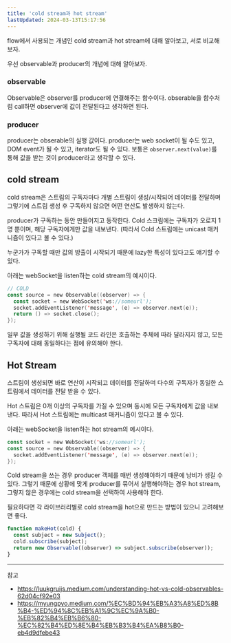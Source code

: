 ```yaml
---
title: 'cold stream과 hot stream'
lastUpdated: 2024-03-13T15:17:56
---
```


flow에서 사용되는 개념인 cold stream과 hot stream에 대해 알아보고, 서로 비교해보자.

우선 observable과 producer의 개념에 대해 알아보자.

### observable

Observable은 observer를 producer에 연결해주는 함수이다. obserable을 함수처럼 call하면 observer에 값이 전달된다고 생각하면 된다. 

### producer

producer는 obserable의 실행 값이다. producer는 web socket이 될 수도 있고, DOM event가 될 수 있고, iterator도 될 수 있다. 보통은 `observer.next(value)`를 통해 값을 받는 것이 producer라고 생각할 수 있다.

## cold stream

cold stream은 스트림의 구독자마다 개별 스트림이 생성/시작되어 데이터를 전달하며 그렇기에 스트림 생성 후 구독하지 않으면 어떤 연산도 발생하지 않는다.

producer가 구독하는 동안 만들어지고 동작한다. Cold 스크림에는 구독자가 오로지 1명 뿐이며, 해당 구독자에게만 값을 내보낸다. (따라서 Cold 스트림에는 unicast 매커니즘이 있다고 볼 수 있다.)

누군가가 구독할 때만 값의 방출이 시작되기 때문에 lazy한 특성이 있다고도 얘기할 수 있다.

아래는 webSocket을 listen하는 cold stream의 예시이다.

```kotlin
// COLD
const source = new Observable((observer) => {
  const socket = new WebSocket('ws://someurl');
  socket.addEventListener('message', (e) => observer.next(e));
  return () => socket.close();
});
```

일부 값을 생성하기 위해 실행될 코드 라인은 호출하는 주체에 따라 달라지지 않고, 모든 구독자에 대해 동일하다는 점에 유의해야 한다.

## Hot Stream

스트림이 생성되면 바로 연산이 시작되고 데이터를 전달하며 다수의 구독자가 동일한 스트림에서 데이터를 전달 받을 수 있다.

Hot 스트림은 0개 이상의 구독자를 가질 수 있으며 동시에 모든 구독자에게 값을 내보낸다. 따라서 Hot 스트림에는 multicast 매커니즘이 있다고 볼 수 있다.

아래는 webSocket을 listen하는 hot stream의 예시이다.

```kotlin
const socket = new WebSocket('ws://someurl');
const source = new Observable((observer) => {
  socket.addEventListener('message', (e) => observer.next(e));
});
```

Cold stream을 쓰는 경우 producer 객체를 매번 생성해야하기 때문에 낭비가 생길 수 있다. 그렇기 때문에 상황에 맞게 producer를 묶어서 실행해야하는 경우 hot stream, 그렇지 않은 경우에는 cold stream을 선택하여 사용해야 한다.

필요하다면 각 라이브러리별로 cold stream을 hot으로 만드는 방법이 있으니 고려해보면 좋다.

```js
function makeHot(cold) {
  const subject = new Subject();
  cold.subscribe(subject);
  return new Observable((observer) => subject.subscribe(observer));
}
```

---

참고
- https://luukgruijs.medium.com/understanding-hot-vs-cold-observables-62d04cf92e03
- https://myungpyo.medium.com/%EC%BD%94%EB%A3%A8%ED%8B%B4-%ED%94%8C%EB%A1%9C%EC%9A%B0-%EB%82%B4%EB%B6%80-%EC%82%B4%ED%8E%B4%EB%B3%B4%EA%B8%B0-eb4d9dfebe43